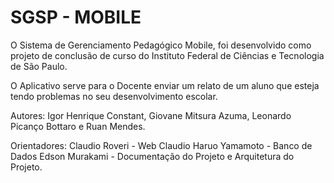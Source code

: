 # SGSP - MOBILE

O Sistema de Gerenciamento Pedagógico Mobile, foi desenvolvido como projeto de conclusão de curso do Instituto Federal de Ciências e Tecnologia de São Paulo.

O Aplicativo serve para o Docente enviar um relato de um aluno que esteja tendo problemas no seu desenvolvimento escolar.

Autores: Igor Henrique Constant, Giovane Mitsura Azuma, Leonardo Picanço Bottaro e Ruan Mendes.

Orientadores: Claudio Roveri - Web Claudio Haruo Yamamoto - Banco de Dados Edson Murakami - Documentação do Projeto e Arquitetura do Projeto.
